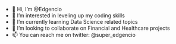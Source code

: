 - 👋 Hi, I’m @Edgencio
- 👀 I’m interested in leveling up my coding skills
- 🌱 I’m currently learning Data Science related topics
- 💞️ I’m looking to collaborate on Financial and Healthcare projects
- 📫 You can reach me on twitter: @super_edgencio

<!---
Edgencio/Edgencio is a ✨ special ✨ repository because its `README.md` (this file) appears on your GitHub profile.
You can click the Preview link to take a look at your changes.
--->
